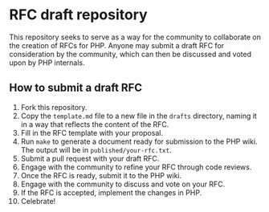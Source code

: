 # RFC draft repository

This repository seeks to serve as a way for the community to collaborate on the creation of RFCs for PHP. Anyone may
submit a draft RFC for consideration by the community, which can then be discussed and voted upon by PHP internals.

## How to submit a draft RFC

1. Fork this repository.
2. Copy the `template.md` file to a new file in the `drafts` directory, naming it in a way that reflects the content of
   the RFC.
3. Fill in the RFC template with your proposal.
4. Run `make` to generate a document ready for submission to the PHP wiki.
   The output will be in `published/your-rfc.txt`.
5. Submit a pull request with your draft RFC.
6. Engage with the community to refine your RFC through code reviews.
7. Once the RFC is ready, submit it to the PHP wiki.
8. Engage with the community to discuss and vote on your RFC.
9. If the RFC is accepted, implement the changes in PHP.
10. Celebrate!

